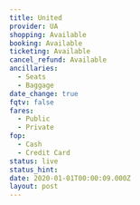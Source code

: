 ```yaml
---
title: United
provider: UA
shopping: Available
booking: Available
ticketing: Available
cancel_refund: Available
ancillaries:
  - Seats
  - Baggage
date_change: true
fqtv: false
fares:
  - Public
  - Private
fop:
  - Cash
  - Credit Card
status: live
status_hint: 
date: 2020-01-01T00:00:09.000Z
layout: post
---
```

